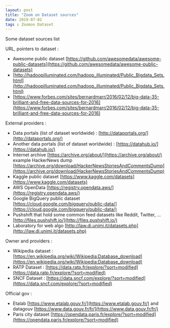 ```yaml
---
layout: post
title: "Zoom on Dataset sources"
date: 2019-07-02
tags : Zoomon Dataset
---
```


Some dataset sources list

URL, pointers to dataset :    

* Awesome public dataset [https://github.com/awesomedata/awesome-public-datasets](https://github.com/awesomedata/awesome-public-datasets)     
* [http://hadoopilluminated.com/hadoop_illuminated/Public_Bigdata_Sets.html](http://hadoopilluminated.com/hadoop_illuminated/Public_Bigdata_Sets.html)    
* [https://www.forbes.com/sites/bernardmarr/2016/02/12/big-data-35-brilliant-and-free-data-sources-for-2016](https://www.forbes.com/sites/bernardmarr/2016/02/12/big-data-35-brilliant-and-free-data-sources-for-2016)      

External providers :   

* Data portals (list of dataset worldwide) : [http://dataportals.org/](http://dataportals.org/)      
* Another data portals (list of dataset worldwide) : [https://datahub.io/](https://datahub.io/)      
* Internet archive [https://archive.org/about/](https://archive.org/about/)  example HackerNews dump [https://archive.org/download/HackerNewsStoriesAndCommentsDump](https://archive.org/download/HackerNewsStoriesAndCommentsDump)    
* Kaggle public dataset [https://www.kaggle.com/datasets](https://www.kaggle.com/datasets)     
* AWS OpenData [https://registry.opendata.aws/](https://registry.opendata.aws/)      
* Google BigQuery public dataset [https://cloud.google.com/bigquery/public-data/](https://cloud.google.com/bigquery/public-data/)      
* Pushshift that hold some common feed datasets like Reddit, Twitter, ... [http://files.pushshift.io/](http://files.pushshift.io/)    
* Laboratory for web algo [http://law.di.unimi.it/datasets.php](http://law.di.unimi.it/datasets.php)     

Owner and providers :    

* Wikipedia dataset : [https://en.wikipedia.org/wiki/Wikipedia:Database_download](https://en.wikipedia.org/wiki/Wikipedia:Database_download)     
* RATP Dataset : [https://data.ratp.fr/explore/?sort=modified](https://data.ratp.fr/explore/?sort=modified)    
* SNCF Dataset : [https://data.sncf.com/explore/?sort=modified](https://data.sncf.com/explore/?sort=modified)     

Official gov :

* Etalab [https://www.etalab.gouv.fr/](https://www.etalab.gouv.fr/) and datagouv [https://www.data.gouv.fr/fr/](https://www.data.gouv.fr/fr/)     
* Paris city dataset [https://opendata.paris.fr/explore/?sort=modified](https://opendata.paris.fr/explore/?sort=modified)     





